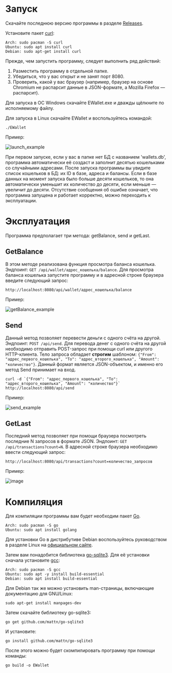 # Запуск
Скачайте последнюю версию программы в разделе [Releases](https://github.com/disc0ba11/EWallet/releases).

Установите пакет [curl](https://github.com/curl/curl):

	Arch: sudo pacman -S curl
	Ubuntu: sudo apt install curl
	Debian: sudo apt-get install curl
<!-- Программа написана на языке golang, поэтому для её запуска Для её компиляции у вас должны быть установлены:
1. Пакет go: https://go.dev/doc/install
2. Библиотека go-sqlite3: https://github.com/mattn/go-sqlite3 -->

Прежде, чем запустить программу, следует выполнить ряд действий:
1. Разместить программу в отдельной папке.
2. Убедиться, что у вас открыт и не занят порт 8080.
3. Проверить, какой у вас браузер (например, браузер на основе Chromium не распарсит данные в JSON-формате, а Mozilla Firefox — распарсит).

Для запуска в ОС Windows скачайте EWallet.exe и дважды щёлкните по исполняемому файлу.

Для запуска в Linux скачайте EWallet и воспользуйтесь командой:

	./EWallet
Пример:

![launch_example](https://user-images.githubusercontent.com/114620640/208523135-f1246ed4-6a8a-4325-819e-62d1bc44f045.png)

При первом запуске, если у вас в папке нет БД с названием 'wallets.db', программа автоматически её создаст и заполнит десятью кошельками со случайными адресами. После запуска программы вы увидите список кошельков в БД: их ID в базе, адреса и балансы. Если в базе данных на момент запуска было больше десяти кошельков, то она автоматически уменьшит их количество до десяти, если меньше — увеличит до десяти. Отсутствие сообщения об ошибке означает, что программа запущена и работает корректно, можно переходить к эксплуатации.

# Эксплуатация
Программа предполагает три метода: getBalance, send и getLast.
## GetBalance
В этом методе реализована функция просмотра баланса кошелька. Эндпоинт: `GET /api/wallet/адрес_кошелька/balance`. Для просмотра баланса кошелька запустите программу и в адресной строке браузера введите следующий запрос:

	http://localhost:8080/api/wallet/адрес_кошелька/balance
Пример:

![getBalance_example](https://user-images.githubusercontent.com/114620640/208523228-eafb0570-56bd-4ffe-b3dc-50efd8096a7a.png)


## Send
Данный метод позволяет перевести деньги с одного счёта на другой. Эндпоинт: `POST /api/send`. Для перевода денег с одного счёта на другой необходимо отправить POST-запрос при помощи curl или другого HTTP-клиента. Тело запроса обладает **строгим** шаблоном: `{"From": "адрес_первого_кошелька", "To": "адрес_второго_кошелька", "Amount": "количество"}`. Данный формат является JSON-объектом, и именно его метод Send принимает на вход.

	curl -d `{"From": "адрес_первого_кошелька", "To": "адрес_второго_кошелька", "Amount": "количество"}` http://localhost:8080/api/send

Пример:

![send_example](https://user-images.githubusercontent.com/114620640/208523247-af785941-ae7e-4f6b-99d2-087feae40595.png)


## GetLast
Последний метод позволяет при помощи браузера посмотреть последние N запросов в формате JSON. Эндпоинт: `GET /api/transactions?count=N`. В адресной строке браузера необходимо ввести следующий запрос:

	http://localhost:8080/api/transactions?count=количество_запросов
Пример:

![image](https://user-images.githubusercontent.com/114620640/208523407-1d77b732-a9e8-4b82-90bb-68c52eacec97.png)


# Компиляция
Для компиляции программы вам будет необходим пакет [Go](https://github.com/golang/go).

	Arch: sudo pacman -S go
	Ubuntu: sudo apt install golang
Для установки Go в дистрибутиве Debian воспользуйтесь руководством в разделе Linux на [официальном сайте](https://go.dev/doc/install).

Затем вам понадобится библиотека [go-sqlite3](https://github.com/mattn/go-sqlite3). Для её установки сначала установите [gcc](https://gcc.gnu.org/):

	Arch: sudo pacman -S gcc
	Ubuntu: sudo apt -y install build-essential
	Debian: sudo apt install build-essential
Для Debian так же можно установить man-страницы, включающие документацию для GNU/Linux:

	sudo apt-get install manpages-dev
Затем скачайте библиотеку go-sqlite3:

	go get github.com/mattn/go-sqlite3
И установите:

	go install github.com/mattn/go-sqlite3
После этого можно будет скомпилировать программу при помощи команды:

	go build -o EWallet

